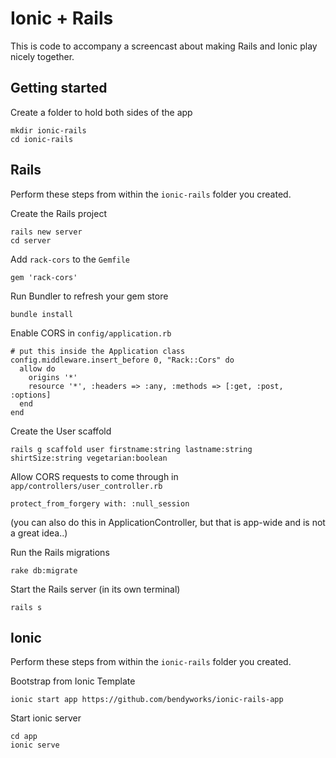 # Ionic + Rails

This is code to accompany a screencast about making Rails and Ionic play nicely
together.

## Getting started

Create a folder to hold both sides of the app
```
mkdir ionic-rails
cd ionic-rails
```

## Rails

Perform these steps from within the `ionic-rails` folder you created.

Create the Rails project
```
rails new server
cd server
```

Add `rack-cors` to the `Gemfile`
```
gem 'rack-cors'
```

Run Bundler to refresh your gem store
```
bundle install
```

Enable CORS in `config/application.rb`
```
# put this inside the Application class
config.middleware.insert_before 0, "Rack::Cors" do
  allow do
    origins '*'
    resource '*', :headers => :any, :methods => [:get, :post, :options]
  end
end    
```

Create the User scaffold
```
rails g scaffold user firstname:string lastname:string shirtSize:string vegetarian:boolean
```

Allow CORS requests to come through in `app/controllers/user_controller.rb`
```
protect_from_forgery with: :null_session
```
(you can also do this in ApplicationController, but that is app-wide and is not a
great idea..)

Run the Rails migrations
```
rake db:migrate
```

Start the Rails server (in its own terminal)
```
rails s
```

## Ionic

Perform these steps from within the `ionic-rails` folder you created.

Bootstrap from Ionic Template
```
ionic start app https://github.com/bendyworks/ionic-rails-app
```

Start ionic server
```
cd app
ionic serve
```

